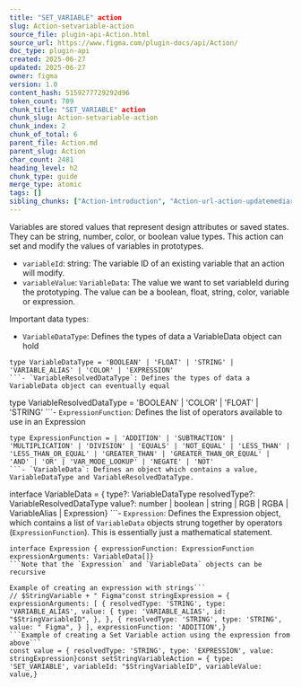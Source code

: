```yaml
---
title: "SET_VARIABLE" action
slug: Action-setvariable-action
source_file: plugin-api-Action.html
source_url: https://www.figma.com/plugin-docs/api/Action/
doc_type: plugin-api
created: 2025-06-27
updated: 2025-06-27
owner: figma
version: 1.0
content_hash: 5159277729292d96
token_count: 709
chunk_title: "SET_VARIABLE" action
chunk_slug: Action-setvariable-action
chunk_index: 2
chunk_of_total: 6
parent_file: Action.md
parent_slug: Action
char_count: 2481
heading_level: h2
chunk_type: guide
merge_type: atomic
tags: []
sibling_chunks: ["Action-introduction", "Action-url-action-updatemediaruntime-action", "Action-setvariablemode-action", "Action-conditional-action", "Action-node-action"]
---
```


Variables are stored values that represent design attributes or saved states. They can be string, number, color, or boolean value types. This action can set and modify the values of variables in prototypes.

- `variableId`: string: The variable ID of an existing variable that an action will modify.
- `variableValue`: `VariableData`: The value we want to set variableId during the prototyping. The value can be a boolean, float, string, color, variable or expression.

Important data types:

- `VariableDataType`: Defines the types of data a VariableData object can hold

```
type VariableDataType = 'BOOLEAN' | 'FLOAT' | 'STRING' | 'VARIABLE_ALIAS' | 'COLOR' | 'EXPRESSION'
```- `VariableResolvedDataType`: Defines the types of data a VariableData object can eventually equal

```
type VariableResolvedDataType = 'BOOLEAN' | 'COLOR' | 'FLOAT' | 'STRING'
```- `ExpressionFunction`: Defines the list of operators available to use in an Expression

```
type ExpressionFunction = | 'ADDITION' | 'SUBTRACTION' | 'MULTIPLICATION' | 'DIVISION' | 'EQUALS' | 'NOT_EQUAL' | 'LESS_THAN' | 'LESS_THAN_OR_EQUAL' | 'GREATER_THAN' | 'GREATER_THAN_OR_EQUAL' | 'AND' | 'OR' | 'VAR_MODE_LOOKUP' | 'NEGATE' | 'NOT'
```- `VariableData`: Defines an object which contains a value, VariableDataType and VariableResolvedDataType.

```
interface VariableData = { type?: VariableDataType resolvedType?: VariableResolvedDataType value?: number | boolean | string | RGB | RGBA | VariableAlias | Expression}
```- `Expression`: Defines the Expression object, which contains a list of `VariableData` objects strung together by operators (`ExpressionFunction`). This is essentially just a mathematical statement.

```
interface Expression { expressionFunction: ExpressionFunction expressionArguments: VariableData[]}
```Note that the `Expression` and `VariableData` objects can be recursive

Example of creating an expression with strings```
// $StringVariable + " Figma"const stringExpression = { expressionArguments: [ { resolvedType: 'STRING', type: 'VARIABLE_ALIAS', value: { type: 'VARIABLE_ALIAS', id: "$StringVariableID", }, }, { resolvedType: 'STRING', type: 'STRING', value: " Figma", } ], expressionFunction: 'ADDITION',}
```Example of creating a Set Variable action using the expression from above```
const value = { resolvedType: 'STRING', type: 'EXPRESSION', value: stringExpression}const setStringVariableAction = { type: 'SET_VARIABLE', variableId: "$StringVariableID", variableValue: value,}
```